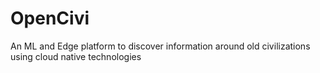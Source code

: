 # OpenCivi
An ML and Edge platform to discover information around old civilizations using cloud native technologies
